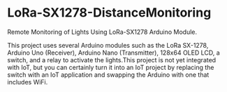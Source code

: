 # LoRa-SX1278-DistanceMonitoring
Remote Monitoring of Lights Using LoRa-SX1278 Arduino Module.

This project uses several Arduino modules such as the LoRa SX-1278, Arduino Uno (Receiver), Arduino Nano (Transmitter), 128x64 OLED LCD, a switch, and a relay to activate the lights.This project is not yet integrated with IoT, but you can certainly turn it into an IoT project by replacing the switch with an IoT application and swapping the Arduino with one that includes WiFi.
